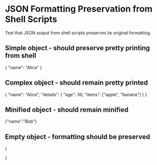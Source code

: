 # JSON Formatting Preservation from Shell Scripts

Test that JSON output from shell scripts preserves its original formatting.

## Simple object - should preserve pretty printing from shell

{
  "name": "Alice"
}

## Complex object - should remain pretty printed


{
  "name": "Alice",
  "details": {
    "age": 30,
    "items": ["apple", "banana"]
  }
}

## Minified object - should remain minified

{"name":"Bob"}

## Empty object - formatting should be preserved

{

}